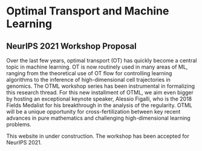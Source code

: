 # Optimal Transport and Machine Learning 
## NeurIPS 2021 Workshop Proposal


Over the last few years, optimal transport (OT) has quickly become a central topic in machine learning. 
OT is now routinely used in many areas of ML, ranging from the theoretical use of OT flow for controlling learning algorithms to the inference of high-dimensional cell trajectories in genomics. 
The OTML workshop series has been instrumental in formalizing this research thread.
For this new installment of OTML, we aim even bigger by hosting an exceptional
keynote speaker, Alessio Figalli, who is the 2018 Fields Medalist for his
breakthrough in the analysis of the regularity.
OTML will be a unique opportunity for cross-fertilization between key recent
advances in pure mathematics and challenging high-dimensional learning problems.


This website in under construction. The workshop has been accepted for NeurIPS 2021.

